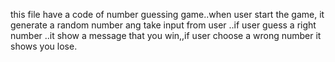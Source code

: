 this file have a code of number guessing game..when user start the game, it generate a random number ang take input from user ..if user guess a right number ..it show a message that you win,,if user choose a wrong number it shows you lose.
